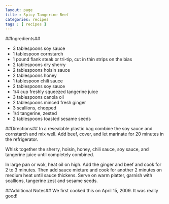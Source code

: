 ```yaml
---
layout: page
title : Spicy Tangerine Beef
categories: recipes
tags : [ recipes ]
---
```

##Ingredients##
*  3 tablespoons soy sauce
*  1 tablespoon cornstarch
*  1 pound flank steak or tri-tip, cut in thin strips on the bias
*  2 tablespoons dry sherry
*  2 tablespoons hoisin sauce
*  2 tablespoons honey
*  1 tablespoon chili sauce
*  2 tablespoons soy sauce
*  1/4 cup freshly squeezed tangerine juice
*  3 tablespoons canola oil
*  2 tablespoons minced fresh ginger
*  3 scallions, chopped
*  1/4 tangerine, zested
*  2 tablespoons toasted sesame seeds

##Directions##
In a resealable plastic bag combine the soy sauce and cornstarch and mix well. Add beef, cover, and let marinate for 20 minutes in the refrigerator.

Whisk together the sherry, hoisin, honey, chili sauce, soy sauce, and tangerine juice until completely combined.

In large pan or wok, heat oil on high. Add the ginger and beef and cook for 2 to 3 minutes. Then add sauce mixture and cook for another 2 minutes on medium heat until sauce thickens. Serve on warm platter, garnish with scallions, tangerine zest and sesame seeds.


##Additional Notes##
We first cooked this on April 15, 2009. It was really good!
